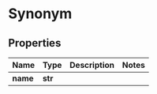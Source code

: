 # Synonym

## Properties
Name | Type | Description | Notes
------------ | ------------- | ------------- | -------------
**name** | **str** |  | 



